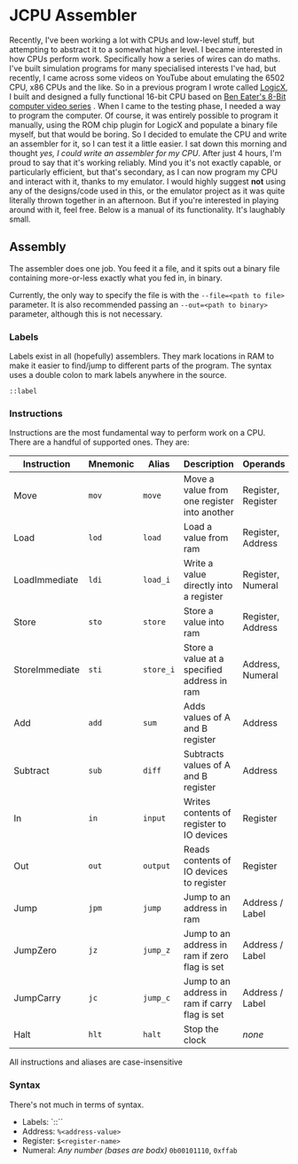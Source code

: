 # JCPU Assembler

Recently, I've been working a lot with CPUs and low-level stuff, but attempting to abstract it to a somewhat higher
level. I became interested in how CPUs perform work. Specifically how a series of wires can do maths. I've built
simulation programs for many specialised interests I've had, but recently, I came across some videos on YouTube about
emulating the 6502 CPU, x86 CPUs and the like. So in a previous program I wrote
called [LogicX](https://logicx.jschneiderprojects.com.au), I built and designed a fully functional 16-bit CPU based
on [Ben Eater's 8-Bit computer video series](https://www.youtube.com/watch?v=HyznrdDSSGM&list=PLowKtXNTBypGqImE405J2565dvjafglHU)
. When I came to the testing phase, I needed a way to program the computer. Of course, it was entirely possible to
program it manually, using the ROM chip plugin for LogicX and populate a binary file myself, but that would be boring.
So I decided to emulate the CPU and write an assembler for it, so I can test it a little easier. I sat down this morning
and thought *yes, I could write an assembler for my CPU*. After just 4 hours, I'm proud to say that it's working
reliably. Mind you it's not exactly capable, or particularly efficient, but that's secondary, as I can now program my
CPU and interact with it, thanks to my emulator. I would highly suggest **not** using any of the designs/code used in
this, or the emulator project as it was quite literally thrown together in an afternoon. But if you're interested in
playing around with it, feel free. Below is a manual of its functionality. It's laughably small.

## Assembly

The assembler does one job. You feed it a file, and it spits out a binary file containing more-or-less exactly what you
fed in, in binary.

Currently, the only way to specify the file is with the `--file=<path to file>` parameter. It is also recommended
passing an `--out=<path to binary>` parameter, although this is not necessary.

### Labels

Labels exist in all (hopefully) assemblers. They mark locations in RAM to make it easier to find/jump to different parts
of the program. The syntax uses a double colon to mark labels anywhere in the source.

```
::label
```

### Instructions

Instructions are the most fundamental way to perform work on a CPU. There are a handful of supported ones. They are:

| **Instruction** | Mnemonic | Alias  | Description                                    | Operands |
|-----------------|----------|--------|------------------------------------------------|----------|
| Move            | `mov` | `move`    | Move a value from one register into another    | Register, Register |
| Load            | `lod` | `load`    | Load a value from ram                          | Register, Address  |
| LoadImmediate   | `ldi` | `load_i`  | Write a value directly into a register         | Register, Numeral  |
| Store           | `sto` | `store`   | Store a value into ram                         | Register, Address  |
| StoreImmediate  | `sti` | `store_i` | Store a value at a specified address in ram    | Address,  Numeral  |
| Add             | `add` | `sum`     | Adds values of A and B register                | Address            |
| Subtract        | `sub` | `diff`    | Subtracts values of A and B register           | Address            |
| In              | `in`  | `input`   | Writes contents of register to IO devices      | Register           |
| Out             | `out` | `output`  | Reads contents of IO devices to register       | Register           |
| Jump            | `jpm` | `jump`    | Jump to an address in ram                      | Address / Label    |
| JumpZero        | `jz`  | `jump_z`  | Jump to an address in ram if zero flag is set  | Address / Label    |
| JumpCarry       | `jc`  | `jump_c`  | Jump to an address in ram if carry flag is set | Address / Label    |
| Halt            | `hlt` | `halt`    | Stop the clock                                 | *none*             |

All instructions and aliases are case-insensitive

### Syntax

There's not much in terms of syntax.

* Labels: `::<label-name>``
* Address: `%<address-value>`
* Register: `$<register-name>`
* Numeral: *Any number (bases are bodx)* `0b00101110`, `0xffab` 

